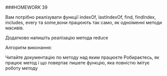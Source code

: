 ###HOMEWORK 39

Вам потрібно реалізувати функції indexOf, lastIndexOf, find, findIndex, includes, every та some,вони працюють так само, як одноіменні методи масивів.

Додатково напишіть реалізацію метода reduce

Алгоритм виконання:

Читайте документацію по методу над яким працюєте
Робираєтесь, як працює метод і що повертає
пишете функцію, яка повністю імітує роботу методу

